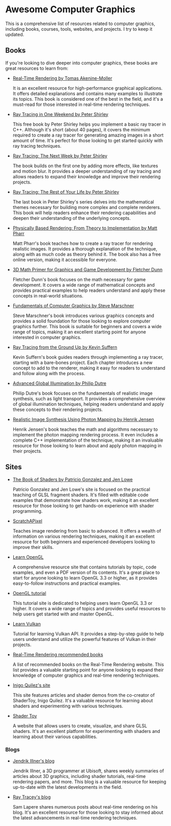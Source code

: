 # Awesome Computer Graphics

This is a comprehensive list of resources related to computer graphics, including books, courses, tools, websites, and projects. I try to keep it updated.


## Books

If you're looking to dive deeper into computer graphics, these books are great resources to learn from:

* [Real-Time Rendering by Tomas Akenine-Moller](https://www.amazon.com/Real-Time-Rendering-Fourth-Tomas-Akenine-M%C3%B6ller/dp/1138627003/ref=sr_1_1?s=books&ie=UTF8&qid=1540516813&sr=1-1&dpID=51iw1UWKNhL&preST=_SX218_BO1,204,203,200_QL40_&dpSrc=srch)
  
  It is an excellent resource for high-performance graphical applications. It offers detailed explanations and contains many examples to illustrate its topics. This book is considered one of the best in the field, and it's a must-read for those interested in real-time rendering techniques.

* [Ray Tracing in One Weekend by Peter Shirley](https://www.realtimerendering.com/raytracing/Ray%20Tracing%20in%20a%20Weekend.pdf)
  
  This free book by Peter Shirley helps you implement a basic ray tracer in C++. Although it's short (about 40 pages), it covers the minimum required to create a ray tracer for generating amazing images in a short amount of time. It's perfect for those looking to get started quickly with ray tracing techniques.
  
* [Ray Tracing: The Next Week by Peter Shirley](https://www.realtimerendering.com/raytracing/Ray%20Tracing_%20The%20Next%20Week.pdf)
  
  The book builds on the first one by adding more effects, like textures and motion blur. It provides a deeper understanding of ray tracing and allows readers to expand their knowledge and improve their rendering projects.
  
* [Ray Tracing: The Rest of Your Life by Peter Shirley](https://www.realtimerendering.com/raytracing/Ray%20Tracing_%20the%20Rest%20of%20Your%20Life.pdf)

   The last book in Peter Shirley's series delves into the mathematical themes necessary for building more complex and complete renderers. This book will help readers enhance their rendering capabilities and deepen their understanding of the underlying concepts.
   
* [Physically Based Rendering: From Theory to Implementation by Matt Pharr](https://www.pbr-book.org/3ed-2018/contents)

  Matt Pharr's book teaches how to create a ray tracer for rendering realistic images. It provides a thorough explanation of the technique, along with as much code as theory behind it. The book also has a free online version, making it accessible for everyone.
  
* [3D Math Primer for Graphics and Game Development by Fletcher Dunn](https://www.amazon.com/Math-Primer-Graphics-Game-Development/dp/1568817231/ref=sr_1_1?s=books&ie=UTF8&qid=1540517337&sr=1-1&keywords=3d+math+prime)

   Fletcher Dunn's book focuses on the math necessary for game development. It covers a wide range of mathematical concepts and provides practical examples to help readers understand and apply these concepts in real-world situations.
* [Fundamentals of Computer Graphics by Steve Marschner](https://www.amazon.com/Fundamentals-Computer-Graphics-Steve-Marschner/dp/1482229390/ref=sr_1_1?ie=UTF8&qid=1541094572&sr=8-1&keywords=fundamentals+of+computer+graphics)

  Steve Marschner's book introduces various graphics concepts and provides a solid foundation for those looking to explore computer graphics further. This book is suitable for beginners and covers a wide range of topics, making it an excellent starting point for anyone interested in computer graphics.
* [Ray Tracing from the Ground Up by Kevin Suffern](https://www.amazon.com/Ray-Tracing-Ground-Kevin-Suffern/dp/1568812728)

  Kevin Suffern's book guides readers through implementing a ray tracer, starting with a bare-bones project. Each chapter introduces a new concept to add to the renderer, making it easy for readers to understand and follow along with the process.
  
* [Advanced Global Illumination by Philip Dutre](https://www.amazon.com/Advanced-Global-Illumination-Philip-Dutre/dp/1568813074)

  Philip Dutre's book focuses on the fundamentals of realistic image synthesis, such as light transport. It provides a comprehensive overview of global illumination techniques, helping readers understand and apply these concepts to their rendering projects.
  
* [Realistic Image Synthesis Using Photon Mapping by Henrik Jensen](https://www.amazon.com/exec/obidos/ASIN/1568811470/o/qid=992896893/sr=2-1/ref=aps_sr_b_1_1/107-1767647-8361347)

  Henrik Jensen's book teaches the math and algorithms necessary to implement the photon mapping rendering process. It even includes a complete C++ implementation of the technique, making it an invaluable resource for those looking to learn about and apply photon mapping in their projects.



## Sites

* [The Book of Shaders by Patricio Gonzalez and Jen Lowe](https://thebookofshaders.com/)

  Patricio Gonzalez and Jen Lowe's site is focused on the practical teaching of GLSL fragment shaders. It's filled with editable code examples that demonstrate how shaders work, making it an excellent resource for those looking to get hands-on experience with shader programming.
  
* [ScratchAPixel](https://www.scratchapixel.com/)

  Teaches image rendering from basic to advanced. It offers a wealth of information on various rendering techniques, making it an excellent resource for both beginners and experienced developers looking to improve their skills.
  
* [Learn OpenGL](https://learnopengl.com/)

  A comprehensive resource site that contains tutorials by topic, code examples, and even a PDF version of its contents. It's a great place to start for anyone looking to learn OpenGL 3.3 or higher, as it provides easy-to-follow instructions and practical examples.

* [OpenGL tutorial](http://www.opengl-tutorial.org/)

  This tutorial site is dedicated to helping users learn OpenGL 3.3 or higher. It covers a wide range of topics and provides useful resources to help users get started with and master OpenGL.

* [Learn Vulkan](https://vulkan-tutorial.com/)

  Tutorial for learning Vulkan API. It provides a step-by-step guide to help users understand and utilize the powerful features of Vulkan in their projects.

* [Real-Time Rendering recommended books](https://www.realtimerendering.com/books.html)

  A list of recommended books on the Real-Time Rendering website. This list provides a valuable starting point for anyone looking to expand their knowledge of computer graphics and real-time rendering techniques.


* [Inigo Quilez's site](https://iquilezles.org/)

  This site features articles and shader demos from the co-creator of ShaderToy, Inigo Quilez. It's a valuable resource for learning about shaders and experimenting with various techniques.
  
* [Shader Toy](https://www.shadertoy.com/)

  A website that allows users to create, visualize, and share GLSL shaders. It's an excellent platform for experimenting with shaders and learning about their various capabilities.

### Blogs

* [Jendrik Illner's blog](https://www.jendrikillner.com/tags/weekly/)

  Jendrik Illner, a 3D programmer at Ubisoft, shares weekly summaries of articles about 3D graphics, including shader tutorials, real-time rendering papers, and more. This blog is a valuable resource for keeping up-to-date with the latest developments in the field.

* [Ray Tracey's blog](http://raytracey.blogspot.com/)

  Sam Lapere shares numerous posts about real-time rendering on his blog. It's an excellent resource for those looking to stay informed about the latest advancements in real-time rendering techniques.
